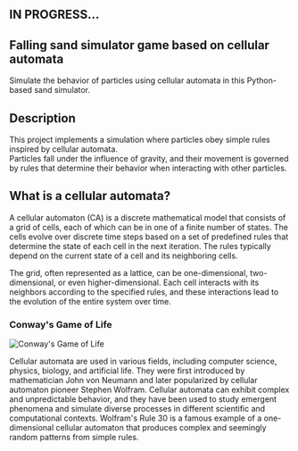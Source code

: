 ## IN PROGRESS...

## Falling sand simulator game based on cellular automata

Simulate the behavior of particles using cellular automata in this Python-based sand simulator.

## Description

This project implements a simulation where particles obey simple rules inspired by cellular automata.  
Particles fall under the influence of gravity, and their movement is governed by rules that determine their behavior when interacting with other particles.  

## What is a cellular automata?

A cellular automaton (CA) is a discrete mathematical model that consists of a grid of cells, each of which can be in one of a finite number of states. The cells evolve over discrete time steps based on a set of predefined rules that determine the state of each cell in the next iteration. The rules typically depend on the current state of a cell and its neighboring cells.

The grid, often represented as a lattice, can be one-dimensional, two-dimensional, or even higher-dimensional. Each cell interacts with its neighbors according to the specified rules, and these interactions lead to the evolution of the entire system over time.

### Conway's Game of Life   
![Conway's Game of Life](https://mathworld.wolfram.com/images/gifs/puffertr.gif)

Cellular automata are used in various fields, including computer science, physics, biology, and artificial life. They were first introduced by mathematician John von Neumann and later popularized by cellular automaton pioneer Stephen Wolfram. Cellular automata can exhibit complex and unpredictable behavior, and they have been used to study emergent phenomena and simulate diverse processes in different scientific and computational contexts. Wolfram's Rule 30 is a famous example of a one-dimensional cellular automaton that produces complex and seemingly random patterns from simple rules.
